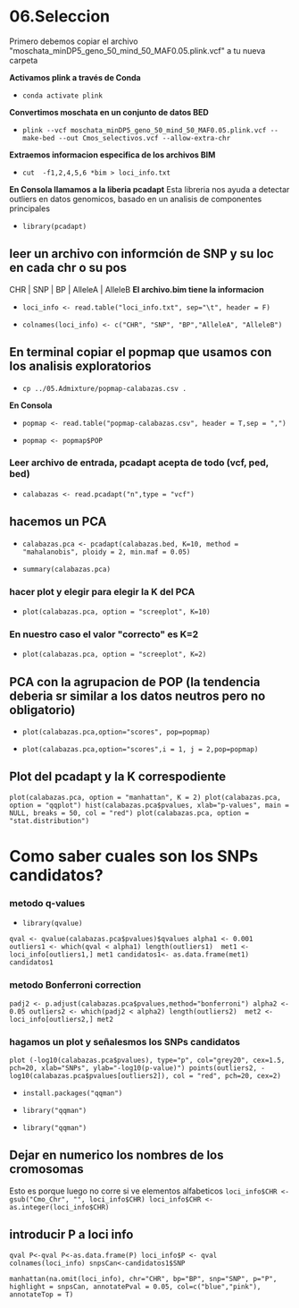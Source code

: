 # 06.Seleccion
Primero debemos copiar el archivo "moschata_minDP5_geno_50_mind_50_MAF0.05.plink.vcf" a tu nueva carpeta

**Activamos plink a través de Conda**
*     conda activate plink
**Convertimos moschata en un conjunto de datos BED**
*     plink --vcf moschata_minDP5_geno_50_mind_50_MAF0.05.plink.vcf --make-bed --out Cmos_selectivos.vcf --allow-extra-chr
**Extraemos informacion especifica de los archivos BIM**
*     cut  -f1,2,4,5,6 *bim > loci_info.txt

**En Consola  llamamos a la liberia pcadapt**
Esta libreria nos ayuda a detectar outliers en datos genomicos, basado en un analisis de componentes principales
*     library(pcadapt)


## leer un archivo con informción de SNP y su loc en cada chr o su pos
 CHR | SNP | BP | AlleleA | AlleleB
**El archivo.bim tiene la informacion** 

*     loci_info <- read.table("loci_info.txt", sep="\t", header = F)
*     colnames(loci_info) <- c("CHR", "SNP", "BP","AlleleA", "AlleleB")

##   En terminal copiar el popmap que usamos con los analisis exploratorios
*     cp ../05.Admixture/popmap-calabazas.csv .

**En Consola**
*     popmap <- read.table("popmap-calabazas.csv", header = T,sep = ",")
*     popmap <- popmap$POP

### Leer archivo de entrada, pcadapt acepta de todo (vcf, ped, bed)
*     calabazas <- read.pcadapt("n",type = "vcf")


##  hacemos un PCA
*     calabazas.pca <- pcadapt(calabazas.bed, K=10, method = "mahalanobis", ploidy = 2, min.maf = 0.05)
*     summary(calabazas.pca)

### hacer plot y elegir para elegir la K del PCA
*     plot(calabazas.pca, option = "screeplot", K=10)

### En nuestro caso el valor "correcto" es K=2
*     plot(calabazas.pca, option = "screeplot", K=2)

## PCA con la agrupacion de POP (la tendencia deberia sr similar a los datos neutros pero no obligatorio)
*     plot(calabazas.pca,option="scores", pop=popmap)
*     plot(calabazas.pca,option="scores",i = 1, j = 2,pop=popmap)


##  Plot del pcadapt y la K correspodiente
`plot(calabazas.pca, option = "manhattan", K = 2)
 plot(calabazas.pca, option = "qqplot")
 hist(calabazas.pca$pvalues, xlab="p-values", main = NULL, breaks = 50, col = "red")
 plot(calabazas.pca, option = "stat.distribution")`


# Como saber cuales son los SNPs candidatos?
### metodo q-values
*     library(qvalue)
`qval <- qvalue(calabazas.pca$pvalues)$qvalues
alpha1 <- 0.001
outliers1 <- which(qval < alpha1)
length(outliers1) 
met1 <- loci_info[outliers1,]
met1
candidatos1<- as.data.frame(met1)
candidatos1`

### metodo Bonferroni correction
`padj2 <- p.adjust(calabazas.pca$pvalues,method="bonferroni")
alpha2 <- 0.05
outliers2 <- which(padj2 < alpha2)
length(outliers2) 
met2 <- loci_info[outliers2,]
met2`

### hagamos un plot y señalesmos los SNPs candidatos

`plot (-log10(calabazas.pca$pvalues), type="p", col="grey20",
      cex=1.5, pch=20, xlab="SNPs", ylab="-log10(p-value)")
points(outliers2, -log10(calabazas.pca$pvalues[outliers2]), col = "red", pch=20, cex=2)`

*     install.packages("qqman")
*     library("qqman")
*     library("qqman")

## Dejar en numerico los nombres de los cromosomas
Esto es porque luego no corre si ve elementos alfabeticos
`loci_info$CHR <- gsub("Cmo_Chr", "", loci_info$CHR)
loci_info$CHR <- as.integer(loci_info$CHR)`

##  introducir P a loci info
`qval
P<-qval
P<-as.data.frame(P)
loci_info$P <- qval
colnames(loci_info)
snpsCan<-candidatos1$SNP`



`manhattan(na.omit(loci_info), chr="CHR", bp="BP",
          snp="SNP", p="P", highlight = snpsCan,
          annotatePval = 0.05, col=c("blue","pink"), 
          annotateTop = T)`

